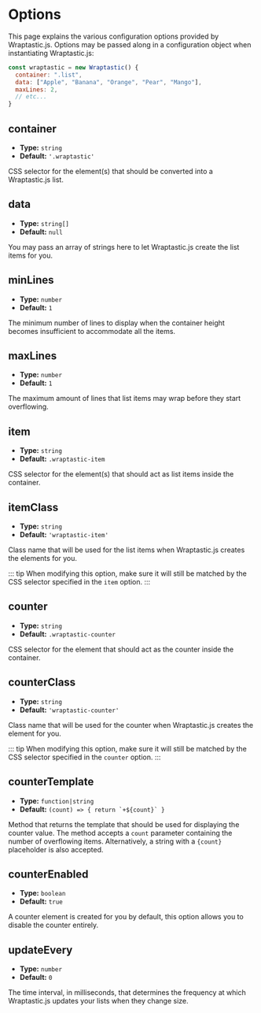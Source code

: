 # Options

This page explains the various configuration options provided by Wraptastic.js.
Options may be passed along in a configuration object when instantiating
Wraptastic.js:

```js
const wraptastic = new Wraptastic() {
  container: ".list",
  data: ["Apple", "Banana", "Orange", "Pear", "Mango"],
  maxLines: 2,
  // etc...
}
```

## container

- **Type:** `string`
- **Default:** `'.wraptastic'`

CSS selector for the element(s) that should be converted into a Wraptastic.js
list.

## data

- **Type:** `string[]`
- **Default:** `null`

You may pass an array of strings here to let Wraptastic.js create the list items
for you.

## minLines

- **Type:** `number`
- **Default:** `1`

The minimum number of lines to display when the container height becomes insufficient to accommodate all the items.

## maxLines

- **Type:** `number`
- **Default:** `1`

The maximum amount of lines that list items may wrap before they start overflowing.

## item

- **Type:** `string`
- **Default:** `.wraptastic-item`

CSS selector for the element(s) that should act as list items inside the
container.

## itemClass

- **Type:** `string`
- **Default:** `'wraptastic-item'`

Class name that will be used for the list items when Wraptastic.js creates
the elements for you.

::: tip
When modifying this option, make sure it will still be matched by
the CSS selector specified in the `item` option.
:::

## counter

- **Type:** `string`
- **Default:** `.wraptastic-counter`

CSS selector for the element that should act as the counter inside the
container.

## counterClass

- **Type:** `string`
- **Default:** `'wraptastic-counter'`

Class name that will be used for the counter when Wraptastic.js creates the
element for you.

::: tip
When modifying this option, make sure it will still be matched by
the CSS selector specified in the `counter` option.
:::

## counterTemplate

- **Type:** `function|string`
- **Default:** `` (count) => { return `+${count}` } ``

Method that returns the template that should be used for displaying the counter
value. The method accepts a `count` parameter containing the number of
overflowing items. Alternatively, a string with a `{count}` placeholder is also
accepted.

## counterEnabled

- **Type:** `boolean`
- **Default:** `true`

A counter element is created for you by default, this option allows you to
disable the counter entirely.

## updateEvery

- **Type:** `number`
- **Default:** `0`

The time interval, in milliseconds, that determines the frequency at which Wraptastic.js updates your lists when they change size.
